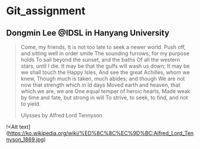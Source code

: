 # Git_assignment

## Dongmin Lee @IDSL in Hanyang University

> Come, my friends,
>It is not too late to seek a newer world.
>Push off, and sitting well in order smite
>The sounding furrows; for my purpose holds
>To sail beyond the sunset, and the baths
>Of all the western stars, until I die.
>It may be that the gulfs will wash us down;
>It may be we shall touch the Happy Isles,
>And see the great Achilles, whom we knew,
>Though much is taken, much abides; and though
>We are not now that strength which in ld days
>Moved earth and heaven, that which we are, we are
>One equal temper of heroic hearts,
>Made weak by time and fate, but strong in will
>To strive, to seek, to find, and not to yield.
>
>Ulysses by Alfred Lord Tennyson

!<Alt text](https://ko.wikipedia.org/wiki/%ED%8C%8C%EC%9D%BC:Alfred_Lord_Tennyson_1869.jpg)

